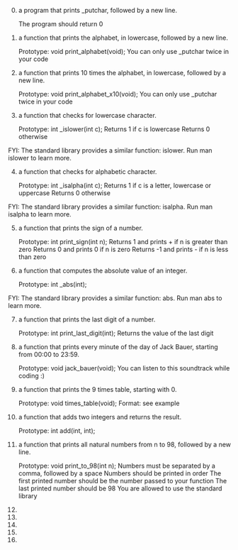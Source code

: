 0. a program that prints _putchar, followed by a new line.

    The program should return 0

1. a function that prints the alphabet, in lowercase, followed by a new line.

    Prototype: void print_alphabet(void);
    You can only use _putchar twice in your code

2. a function that prints 10 times the alphabet, in lowercase, followed by a new line.

    Prototype: void print_alphabet_x10(void);
    You can only use _putchar twice in your code


3. a function that checks for lowercase character.

    Prototype: int _islower(int c);
    Returns 1 if c is lowercase
    Returns 0 otherwise

FYI: The standard library provides a similar function: islower. Run man islower to learn more.

4. a function that checks for alphabetic character.

    Prototype: int _isalpha(int c);
    Returns 1 if c is a letter, lowercase or uppercase
    Returns 0 otherwise

FYI: The standard library provides a similar function: isalpha. Run man isalpha to learn more.

5. a function that prints the sign of a number.

    Prototype: int print_sign(int n);
    Returns 1 and prints + if n is greater than zero
    Returns 0 and prints 0 if n is zero
    Returns -1 and prints - if n is less than zero


6. a function that computes the absolute value of an integer.

    Prototype: int _abs(int);

FYI: The standard library provides a similar function: abs. Run man abs to learn more.

7. a function that prints the last digit of a number.

    Prototype: int print_last_digit(int);
    Returns the value of the last digit


8. a function that prints every minute of the day of Jack Bauer, starting from 00:00 to 23:59.

    Prototype: void jack_bauer(void);
    You can listen to this soundtrack while coding :)


9. a function that prints the 9 times table, starting with 0.

    Prototype: void times_table(void);
    Format: see example


10. a function that adds two integers and returns the result.

    Prototype: int add(int, int);


11. a function that prints all natural numbers from n to 98, followed by a new line.

    Prototype: void print_to_98(int n);
    Numbers must be separated by a comma, followed by a space
    Numbers should be printed in order
    The first printed number should be the number passed to your function
    The last printed number should be 98
    You are allowed to use the standard library


12.

13.

14.

15.

16.
